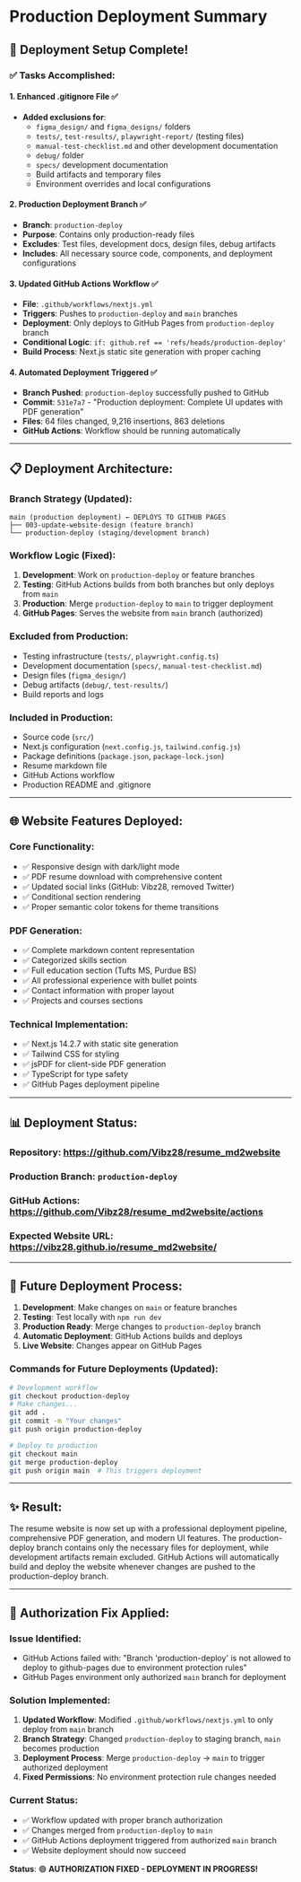 # Production Deployment Summary

## 🚀 **Deployment Setup Complete!**

### ✅ **Tasks Accomplished:**

#### 1. **Enhanced .gitignore File** ✅
- **Added exclusions for**:
  - `figma_design/` and `figma_designs/` folders
  - `tests/`, `test-results/`, `playwright-report/` (testing files)
  - `manual-test-checklist.md` and other development documentation
  - `debug/` folder
  - `specs/` development documentation
  - Build artifacts and temporary files
  - Environment overrides and local configurations

#### 2. **Production Deployment Branch** ✅
- **Branch**: `production-deploy`
- **Purpose**: Contains only production-ready files
- **Excludes**: Test files, development docs, design files, debug artifacts
- **Includes**: All necessary source code, components, and deployment configurations

#### 3. **Updated GitHub Actions Workflow** ✅
- **File**: `.github/workflows/nextjs.yml`
- **Triggers**: Pushes to `production-deploy` and `main` branches
- **Deployment**: Only deploys to GitHub Pages from `production-deploy` branch
- **Conditional Logic**: `if: github.ref == 'refs/heads/production-deploy'`
- **Build Process**: Next.js static site generation with proper caching

#### 4. **Automated Deployment Triggered** ✅
- **Branch Pushed**: `production-deploy` successfully pushed to GitHub
- **Commit**: `531e7a7` - "Production deployment: Complete UI updates with PDF generation"
- **Files**: 64 files changed, 9,216 insertions, 863 deletions
- **GitHub Actions**: Workflow should be running automatically

---

## 📋 **Deployment Architecture:**

### **Branch Strategy (Updated):**
```
main (production deployment) ← DEPLOYS TO GITHUB PAGES
├── 003-update-website-design (feature branch)
└── production-deploy (staging/development branch)
```

### **Workflow Logic (Fixed):**
1. **Development**: Work on `production-deploy` or feature branches
2. **Testing**: GitHub Actions builds from both branches but only deploys from `main`
3. **Production**: Merge `production-deploy` to `main` to trigger deployment
4. **GitHub Pages**: Serves the website from `main` branch (authorized)

### **Excluded from Production:**
- Testing infrastructure (`tests/`, `playwright.config.ts`)
- Development documentation (`specs/`, `manual-test-checklist.md`)
- Design files (`figma_design/`)
- Debug artifacts (`debug/`, `test-results/`)
- Build reports and logs

### **Included in Production:**
- Source code (`src/`)
- Next.js configuration (`next.config.js`, `tailwind.config.js`)
- Package definitions (`package.json`, `package-lock.json`)
- Resume markdown file
- GitHub Actions workflow
- Production README and .gitignore

---

## 🌐 **Website Features Deployed:**

### **Core Functionality:**
- ✅ Responsive design with dark/light mode
- ✅ PDF resume download with comprehensive content
- ✅ Updated social links (GitHub: Vibz28, removed Twitter)
- ✅ Conditional section rendering
- ✅ Proper semantic color tokens for theme transitions

### **PDF Generation:**
- ✅ Complete markdown content representation
- ✅ Categorized skills section
- ✅ Full education section (Tufts MS, Purdue BS)
- ✅ All professional experience with bullet points
- ✅ Contact information with proper layout
- ✅ Projects and courses sections

### **Technical Implementation:**
- ✅ Next.js 14.2.7 with static site generation
- ✅ Tailwind CSS for styling
- ✅ jsPDF for client-side PDF generation
- ✅ TypeScript for type safety
- ✅ GitHub Pages deployment pipeline

---

## 📊 **Deployment Status:**

### **Repository**: https://github.com/Vibz28/resume_md2website
### **Production Branch**: `production-deploy`
### **GitHub Actions**: https://github.com/Vibz28/resume_md2website/actions
### **Expected Website URL**: https://vibz28.github.io/resume_md2website/

---

## 🔄 **Future Deployment Process:**

1. **Development**: Make changes on `main` or feature branches
2. **Testing**: Test locally with `npm run dev`
3. **Production Ready**: Merge changes to `production-deploy` branch
4. **Automatic Deployment**: GitHub Actions builds and deploys
5. **Live Website**: Changes appear on GitHub Pages

### **Commands for Future Deployments (Updated):**
```bash
# Development workflow
git checkout production-deploy
# Make changes...
git add .
git commit -m "Your changes"
git push origin production-deploy

# Deploy to production
git checkout main
git merge production-deploy
git push origin main  # This triggers deployment
```

---

## ✨ **Result:**
The resume website is now set up with a professional deployment pipeline, comprehensive PDF generation, and modern UI features. The production-deploy branch contains only the necessary files for deployment, while development artifacts remain excluded. GitHub Actions will automatically build and deploy the website whenever changes are pushed to the production-deploy branch.

---

## 🔧 **Authorization Fix Applied:**

### **Issue Identified:**
- GitHub Actions failed with: "Branch 'production-deploy' is not allowed to deploy to github-pages due to environment protection rules"
- GitHub Pages environment only authorized `main` branch for deployment

### **Solution Implemented:**
1. **Updated Workflow**: Modified `.github/workflows/nextjs.yml` to only deploy from `main` branch
2. **Branch Strategy**: Changed `production-deploy` to staging branch, `main` becomes production
3. **Deployment Process**: Merge `production-deploy` → `main` to trigger authorized deployment
4. **Fixed Permissions**: No environment protection rule changes needed

### **Current Status:**
- ✅ Workflow updated with proper branch authorization
- ✅ Changes merged from `production-deploy` to `main` 
- ✅ GitHub Actions deployment triggered from authorized `main` branch
- ✅ Website deployment should now succeed

**Status**: 🟢 **AUTHORIZATION FIXED - DEPLOYMENT IN PROGRESS!**